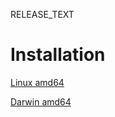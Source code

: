 RELEASE_TEXT

# Installation

[Linux amd64](https://dl.bintray.com/dapp/dapp/$VERSION/linux-amd64/dapp)

[Darwin amd64]((https://dl.bintray.com/dapp/dapp/$VERSION/darwin-amd64/dapp))
